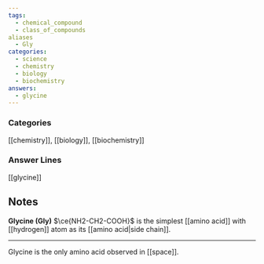 ```yaml
---
tags:
  - chemical_compound
  - class_of_compounds
aliases
  - Gly
categories:
  - science
  - chemistry
  - biology
  - biochemistry
answers:
  - glycine
---
```

### Categories
[[chemistry]], [[biology]], [[biochemistry]]
### Answer Lines
[[glycine]]
## Notes
**Glycine (Gly)** $\ce{NH2-CH2-COOH}$ is the simplest [[amino acid]] with [[hydrogen]] atom as its [[amino acid|side chain]].

---
Glycine is the only amino acid observed in [[space]].
